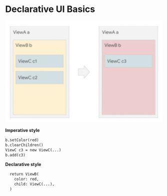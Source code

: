 # Declarative UI Basics

![Screenshot](./screenshots/declarativeChanges.png)

**Imperative style**
```
b.setColor(red)
b.clearChildren()
ViewC c3 = new ViewC(...)
b.add(c3)
``` 

**Declarative style**
```
  return ViewB(
    color: red,
    child: ViewC(...),
  )
 ```